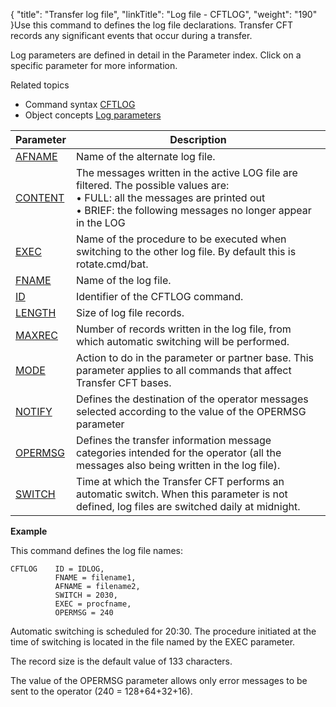 {
    "title": "Transfer log file",
    "linkTitle": "Log file - CFTLOG",
    "weight": "190"
}Use this command to defines the log file declarations. Transfer CFT
records any significant events that occur during a transfer.

Log parameters are defined in detail in the Parameter index. Click on
a specific parameter for more information.

Related
topics

- Command syntax
    [CFTLOG](../../../command_summary#CFTLOG)
- Object concepts
    [Log parameters]()


| Parameter  | Description  |
| --- | --- |
| [AFNAME](../../../command_summary/parameter_intro/afname)  | Name of the alternate log file. |
| [CONTENT](../../../command_summary/parameter_intro/content) | The messages written in the active LOG file are filtered. The possible values are:<br/> • FULL: all the messages are printed out<br/> • BRIEF: the following messages no longer appear in the LOG |
| [EXEC](../../../command_summary/parameter_intro/exec) | Name of the procedure to be executed when switching to the other log file. By default this is rotate.cmd/bat. |
| [FNAME](../../../command_summary/parameter_intro/fname) | Name of the log file. |
| [ID](../../../command_summary/parameter_intro/id) | Identifier of the CFTLOG command. |
| [LENGTH](../../../command_summary/parameter_intro/length) | Size of log file records. |
| [MAXREC](../../../command_summary/parameter_intro/maxrec) | Number of records written in the log file, from which automatic switching will be performed. |
| [MODE](../../../command_summary/parameter_intro/mode) | Action to do in the parameter or partner base. This parameter applies to all commands that affect Transfer CFT bases. |
| [NOTIFY](../../../command_summary/parameter_intro/notify) | Defines the destination of the operator messages selected according to the value of the OPERMSG parameter |
| [OPERMSG](../../../command_summary/parameter_intro/opermsg) | Defines the transfer information message categories intended for the operator (all the messages also being written in the log file). |
| [SWITCH](../../../command_summary/parameter_intro/switch) | Time at which the Transfer CFT performs an automatic switch. When this parameter is not defined, log files are switched daily at midnight. |


****Example****

This command defines the log file names:

```
CFTLOG    ID = IDLOG,
          FNAME = filename1,
          AFNAME = filename2,
          SWITCH = 2030,
          EXEC = procfname,
          OPERMSG = 240
```

Automatic switching is scheduled for 20:30. The procedure initiated
at the time of switching is located in the file named by the EXEC parameter.

The record size is the default value of 133 characters.

The value of the OPERMSG parameter allows only error messages to be
sent to the operator (240 = 128+64+32+16).
